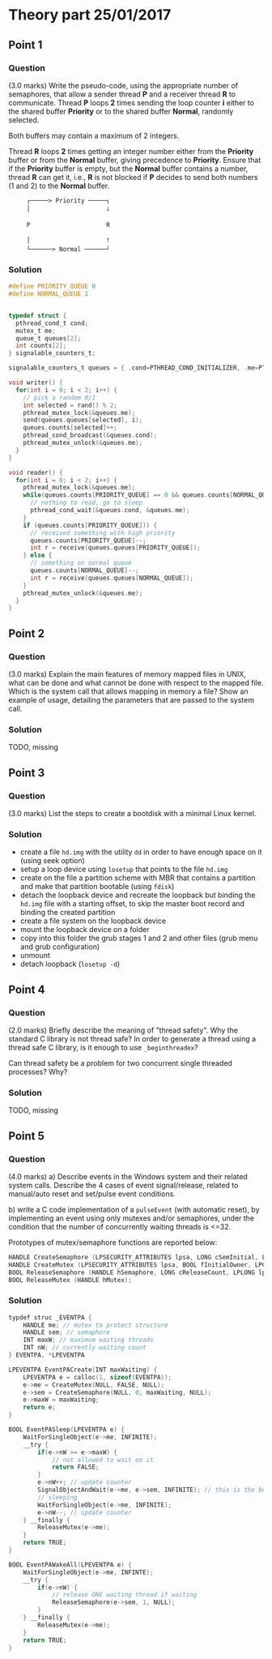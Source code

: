 # Theory part 25/01/2017

## Point 1

### Question

(3.0 marks) Write the pseudo-code, using the appropriate number of semaphores, that allow a sender thread **P** and a receiver thread **R** to communicate. Thread **P** loops **2** times sending the loop counter **i** either to the shared buffer **Priority** or to the shared buffer **Normal**, randomly selected.

Both buffers may contain a maximum of 2 integers.

Thread **R** loops **2** times getting an integer number either from the **Priority** buffer or from the **Normal** buffer, giving precedence to **Priority**. Ensure that if the **Priority** buffer is empty, but the **Normal** buffer contains a number, thread **R** can get it, i.e., **R** is not blocked if **P** decides to send both numbers (1 and 2) to the **Normal** buffer.

```
     ┌─────> Priority ─────┐
     │                     🡓

     P                     R

     │                     🡑
     └──────> Normal ──────┘
```

### Solution

```c
#define PRIORITY_QUEUE 0
#define NORMAL_QUEUE 1


typedef struct {
  pthread_cond_t cond;
  mutex_t me;
  queue_t queues[2];
  int counts[2];
} signalable_counters_t;

signalable_counters_t queues = { .cond=PTHREAD_COND_INITIALIZER, .me=PTHREAD_MUTEX_INITIALIZER }

void writer() {
  for(int i = 0; i < 2; i++) {
    // pick a random 0/1
    int selected = rand() % 2;
    pthread_mutex_lock(&queues.me);
    send(queues.queues[selected], i);
    queues.counts[selected]++;
    pthread_cond_broadcast(&queues.cond);
    pthread_mutex_unlock(&queues.me);
  }
}

void reader() {
  for(int i = 0; i < 2; i++) {
    pthread_mutex_lock(&queues.me);
    while(queues.counts[PRIORITY_QUEUE] == 0 && queues.counts[NORMAL_QUEUE] == 0) {
      // nothing to read, go to sleep
      pthread_cond_wait(&queues.cond, &queues.me);
    }
    if (queues.counts[PRIORITY_QUEUE])) {
      // received something with high priority
      queues.counts[PRIORITY_QUEUE]--;
      int r = receive(queues.queues[PRIORITY_QUEUE]);
    } else {
      // something on normal queue
      queues.counts[NORMAL_QUEUE]--;
      int r = receive(queues.queues[NORMAL_QUEUE]);
    }
    pthread_mutex_unlock(&queues.me);
  }
}
```

## Point 2

### Question

(3.0 marks) Explain the main features of memory mapped files in UNIX, what can be done and what cannot be done with respect to the mapped file. Which is the system call that allows mapping in memory a file? Show an example of usage, detailing the parameters that are passed to the system call.

### Solution

TODO, missing

## Point 3

### Question

(3.0 marks) List the steps to create a bootdisk with a minimal Linux kernel.

### Solution

* create a file `hd.img` with the utility `dd` in order to have enough space on it (using seek option)
* setup a loop device using `losetup` that points to the file `hd.img`
* create on the file a partition scheme with MBR that contains a partition and make that partition bootable (using `fdisk`)
* detach the loopback device and recreate the loopback but binding the `hd.img` file with a starting offset, to skip the master boot record and binding the created partition
* create a file system on the loopback device
* mount the loopback device on a folder
* copy into this folder the grub stages 1 and 2 and other files (grub menu and grub configuration)
* unmount
* detach loopback (`losetup -d`)

## Point 4

### Question

(2.0 marks) Briefly describe the meaning of "thread safety". Why the standard C library is not thread safe? In order to generate a thread using a thread safe C library, is it enough to use `_beginthreadex`?

Can thread safety be a problem for two concurrent single threaded processes? Why?

### Solution

TODO, missing

## Point 5

### Question

(4.0 marks) a) Describe events in the Windows system and their related system calls. Describe the 4 cases of event signal/release, related to manual/auto reset and set/pulse event conditions.

b) write a C code implementation of a `pulseEvent` (with automatic reset), by implementing an event using only mutexes and/or semaphores, under the condition that the number of concurrently waiting threads is <=32.

Prototypes of mutex/semaphore functions are reported below:

```c
HANDLE CreateSemaphore (LPSECURITY_ATTRIBUTES lpsa, LONG cSemInitial, LONG cSemMax, LPCTSTR lpszSemName);
HANDLE CreateMutex (LPSECURITY_ATTRIBUTES lpsa, BOOL fInitialOwner, LPCTSTR lpszMutexName);
BOOL ReleaseSemaphore (HANDLE hSemaphore, LONG cReleaseCount, LPLONG lpPreviousCount);
BOOL ReleaseMutex (HANDLE hMutex);
```

### Solution

```c
typdef struc _EVENTPA {
    HANDLE me; // mutex to protect structure
    HANDLE sem; // semaphore
    INT maxW; // maximum waiting threads
    INT nW; // currently waiting count
} EVENTPA, *LPEVENTPA

LPEVENTPA EventPACreate(INT maxWaiting) {
    LPEVENTPA e = calloc(1, sizeof(EVENTPA));
    e->me = CreateMutex(NULL, FALSE, NULL);
    e->sem = CreateSemaphore(NULL, 0, maxWaiting, NULL);
    e->maxW = maxWaiting;
    return e;
}

BOOL EventPASleep(LPEVENTPA e) {
    WaitForSingleObject(e->me, INFINITE);
    __try {
        if(e->nW >= e->maxW) {
            // not allowed to wait on it
            return FALSE;
        }
        e->nW++; // update counter
        SignalObjectAndWait(e->me, e->sem, INFINITE); // this is the best effort to try to avoid lost signals, but anyway this is not an atomic operation. Condition variables are better
        // sleeping
        WaitForSingleObject(e->me, INFINITE);
        e->nW--; // update counter
    } __finally {
        ReleaseMutex(e->me);
    }
    return TRUE;
}

BOOL EventPAWakeAll(LPEVENTPA e) {
    WaitForSingleObject(e->me, INFINTE);
    __try {
        if(e->nW) {
            // release ONE waiting thread if waiting
            ReleaseSemaphore(e->sem, 1, NULL);
        }
    } __finally {
        ReleaseMutex(e->me);
    }
    return TRUE;
}
```
